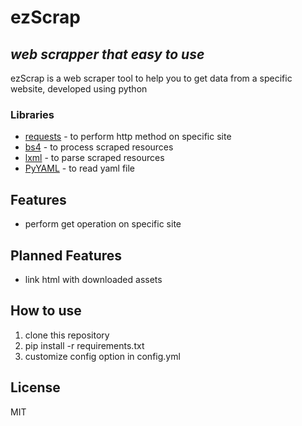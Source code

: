 # ezScrap
## _web scrapper that easy to use_

ezScrap is a web scraper tool to help you to get data from a specific website, developed using python

### Libraries
- [requests](https://pypi.org/project/requests/) - to perform http method on specific site
- [bs4](https://pypi.org/project/beautifulsoup4/) - to process scraped resources
- [lxml](https://pypi.org/project/lxml/) - to parse scraped resources
- [PyYAML](https://pypi.org/project/PyYAML/) - to read yaml file

## Features
- perform get operation on specific site

## Planned Features
- link html with downloaded assets

## How to use
1. clone this repository
2. pip install -r requirements.txt
3. customize config option in config.yml

## License

MIT
